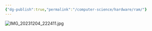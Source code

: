 ```yaml
---
{"dg-publish":true,"permalink":"/computer-science/hardware/ram/"}
---
```


![IMG_20231204_222411.jpg](/img/user/_Bit%20Lab%20Organisation/Images/IMG_20231204_222411.jpg)